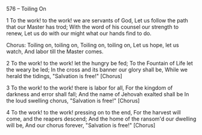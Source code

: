 576 – Toiling On


1
To the work!  to the work!  we are servants of God,
Let us follow the path that our Master has trod;
With the word of his counsel our strength to renew,
Let us do with our might what our hands find to do.

Chorus:
Toiling on, toiling on,
Toiling on, toiling on,
Let us hope, let us watch,
And labor till the Master comes.

2
To the work!  to the work!  let the hungry be fed;
To the Fountain of Life let the weary be led;
In the cross and its banner our glory shall be,
While we herald the tidings, "Salvation is free!"  [Chorus]

3
To the work!  to the work!  there is labor for all,
For the kingdom of darkness and error shall fall;
And the name of Jehovah exalted shall be
In the loud swelling chorus, "Salvation is free!"  [Chorus]

4
To the work!  to the work!  pressing on to the end,
For the harvest will come, and the reapers descend;
And the home of the ransom'd our dwelling will be,
And our chorus forever, "Salvation is free!"  [Chorus]
